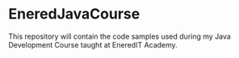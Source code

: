 # EneredJavaCourse

This repository will contain the code samples used during my Java Development Course taught at EneredIT Academy.
